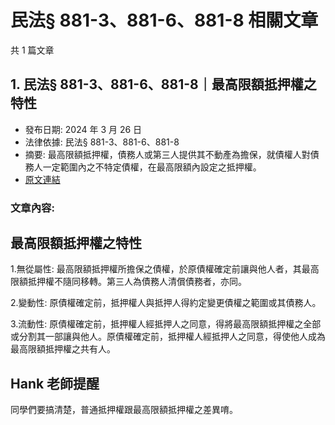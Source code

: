 # 民法§ 881-3、881-6、881-8 相關文章

共 1 篇文章

## 1. 民法§ 881-3、881-6、881-8｜最高限額抵押權之特性

- 發布日期: 2024 年 3 月 26 日
- 法律依據: 民法§ 881-3、881-6、881-8
- 摘要: 最高限額抵押權，債務人或第三人提供其不動產為擔保，就債權人對債務人一定範圍內之不特定債權，在最高限額內設定之抵押權。
- [原文連結](https://www.jasper-realestate.com/%e6%b0%91%e6%b3%95-881-3881-6881-8%e6%9c%80%e9%ab%98%e9%99%90%e9%a1%8d_%e6%8a%b5%e6%8a%bc%e6%ac%8a_%e4%b9%8b%e7%89%b9%e6%80%a7/)

### 文章內容:

## 最高限額抵押權之特性

1.無從屬性: 最高限額抵押權所擔保之債權，於原債權確定前讓與他人者，其最高限額抵押權不隨同移轉。第三人為債務人清償債務者，亦同。

2.變動性: 原債權確定前，抵押權人與抵押人得約定變更債權之範圍或其債務人。

3.流動性: 原債權確定前，抵押權人經抵押人之同意，得將最高限額抵押權之全部或分割其一部讓與他人。原債權確定前，抵押權人經抵押人之同意，得使他人成為最高限額抵押權之共有人。

## Hank 老師提醒

同學們要搞清楚，普通抵押權跟最高限額抵押權之差異唷。